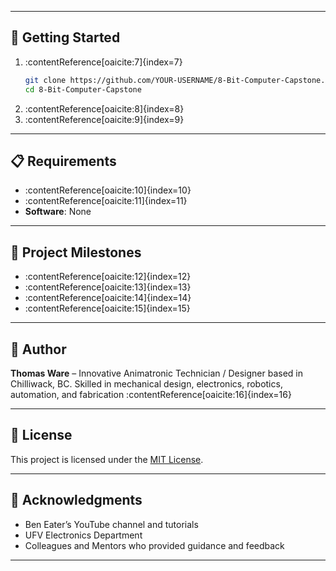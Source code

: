 
---

## 🚀 Getting Started

1. :contentReference[oaicite:7]{index=7}
    ```bash
    git clone https://github.com/YOUR-USERNAME/8-Bit-Computer-Capstone.git
    cd 8-Bit-Computer-Capstone
    ```
2. :contentReference[oaicite:8]{index=8}
3. :contentReference[oaicite:9]{index=9}

---

## 📋 Requirements

- :contentReference[oaicite:10]{index=10}  
- :contentReference[oaicite:11]{index=11}  
- **Software**: None

---

## 📅 Project Milestones

- :contentReference[oaicite:12]{index=12}  
- :contentReference[oaicite:13]{index=13}  
- :contentReference[oaicite:14]{index=14}  
- :contentReference[oaicite:15]{index=15}

---

## 👤 Author

**Thomas Ware** – Innovative Animatronic Technician / Designer based in Chilliwack, BC. Skilled in mechanical design, electronics, robotics, automation, and fabrication :contentReference[oaicite:16]{index=16}

---

## 📄 License

This project is licensed under the [MIT License](LICENSE).

---

## 🙏 Acknowledgments

- Ben Eater’s YouTube channel and tutorials  
- UFV Electronics Department  
- Colleagues and Mentors who provided guidance and feedback

---
